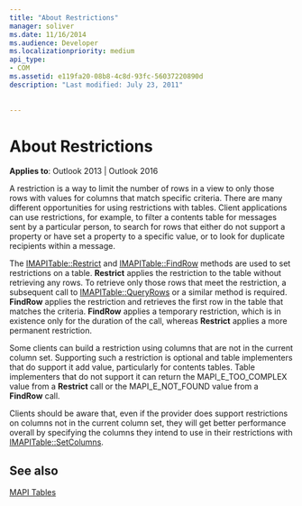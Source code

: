 ```yaml
---
title: "About Restrictions"
manager: soliver
ms.date: 11/16/2014
ms.audience: Developer
ms.localizationpriority: medium
api_type:
- COM
ms.assetid: e119fa20-08b8-4c8d-93fc-56037220890d
description: "Last modified: July 23, 2011"
 
 
---
```


# About Restrictions

  
  
**Applies to**: Outlook 2013 | Outlook 2016 
  
A restriction is a way to limit the number of rows in a view to only those rows with values for columns that match specific criteria. There are many different opportunities for using restrictions with tables. Client applications can use restrictions, for example, to filter a contents table for messages sent by a particular person, to search for rows that either do not support a property or have set a property to a specific value, or to look for duplicate recipients within a message. 
  
The [IMAPITable::Restrict](imapitable-restrict.md) and [IMAPITable::FindRow](imapitable-findrow.md) methods are used to set restrictions on a table. **Restrict** applies the restriction to the table without retrieving any rows. To retrieve only those rows that meet the restriction, a subsequent call to [IMAPITable::QueryRows](imapitable-queryrows.md) or a similar method is required. **FindRow** applies the restriction and retrieves the first row in the table that matches the criteria. **FindRow** applies a temporary restriction, which is in existence only for the duration of the call, whereas **Restrict** applies a more permanent restriction. 
  
Some clients can build a restriction using columns that are not in the current column set. Supporting such a restriction is optional and table implementers that do support it add value, particularly for contents tables. Table implementers that do not support it can return the MAPI_E_TOO_COMPLEX value from a **Restrict** call or the MAPI_E_NOT_FOUND value from a **FindRow** call. 
  
Clients should be aware that, even if the provider does support restrictions on columns not in the current column set, they will get better performance overall by specifying the columns they intend to use in their restrictions with [IMAPITable::SetColumns](imapitable-setcolumns.md).
  
## See also



[MAPI Tables](mapi-tables.md)

